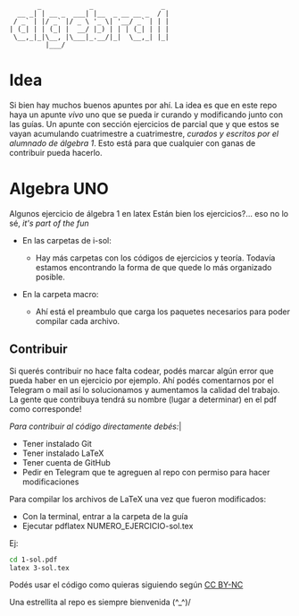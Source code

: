 ```
       _            _                 _ 
  __ _| | __ _  ___| |__  _ __ __ _  / |
 / _` | |/ _` |/ _ \ '_ \| '__/ _` | | |
| (_| | | (_| |  __/ |_) | | | (_| | | |
 \__,_|_|\__, |\___|_.__/|_|  \__,_| |_|
         |___/                          
```
# Idea
Si bien hay muchos buenos apuntes por ahí. La idea es que en este repo haya un apunte _vivo_ uno que se pueda
ir curando y modificando junto con las guías. Un apunte con sección ejercicios de parcial que y que estos se vayan
acumulando cuatrimestre a cuatrimestre, *curados y escritos por el alumnado de álgebra 1*.
Esto está para que cualquier con ganas de contribuir pueda hacerlo.


# Algebra UNO
Algunos ejercicio de álgebra 1 en latex
Están bien los ejercicios?... eso no lo sé, _it's part of the fun_

- En las carpetas de i-sol:
    - Hay más carpetas con los códigos de ejercicios y teoría. Todavía estamos encontrando la forma de 
    que quede lo más organizado posible.

-   En la carpeta macro:
    - Ahí está el preambulo que carga los paquetes necesarios para poder compilar cada archivo.


## Contribuir
Si querés contribuir no hace falta codear, podés marcar algún error que pueda haber en un ejercicio por ejemplo. Ahí
podés comentarnos por el Telegram o mail así lo solucionamos y aumentamos la calidad del trabajo.
La gente que contribuya tendrá su nombre (lugar a determinar) en el pdf como corresponde!

*Para contribuir al código directamente debés:*|
- Tener instalado Git
- Tener instalado LaTeX
- Tener cuenta de GitHub
- Pedir en Telegram que te agreguen al repo con permiso para hacer modificaciones


Para compilar los archivos de LaTeX una vez que fueron modificados:
- Con la terminal, entrar a la carpeta de la guía
- Ejecutar pdflatex NUMERO_EJERCICIO-sol.tex

Ej:
```bash
cd 1-sol.pdf
latex 3-sol.tex
```

Podés usar el código como quieras siguiendo según [CC BY-NC](https://creativecommons.org/licenses/by-nc/4.0/)

Una estrellita al repo es siempre bienvenida
(^_^)/
